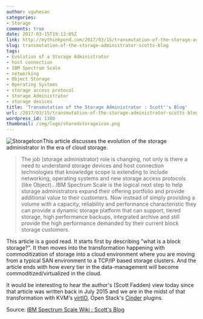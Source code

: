 ```yaml
---
author: vguhesan
categories:
- Storage
comments: true
date: 2017-03-15T19:13:05Z
link: http://mythinkpond.com/2017/03/15/transmutation-of-the-storage-administrator-scotts-blog/
slug: transmutation-of-the-storage-administrator-scotts-blog
tags:
- Evolution of a Storage Administrator
- host connection
- IBM Spectrum Scale
- networking
- Object Storage
- Operating Systems
- storage access protocol
- Storage Administrator
- storage devices
title: 'Transmutation of the Storage Administrator : Scott''s Blog'
url: /2017/03/15/transmutation-of-the-storage-administrator-scotts-blog/
wordpress_id: 1380
thumbnail: /img/logo/sharedstorageicon.png
---
```


![StorageIcon](/img/2017/03/storageicon.png)This article discusses the evolution of the storage administrator in the era of cloud storage.






<blockquote>The job (storage administrator) role is changing, not only is there a need to understand storage devices and host connection technologies that knowledge scope is extending to include networking, operating systems and new storage access protocols (like Object)...IBM Spectrum Scale is the logical next step to help storage administrators expand their offering portfolio and provide additional value to their customers. Now instead of simply providing a volume with a capacity, reliability and performance characteristic they can provide a dynamic storage platform that can support, tiered storage, high performance backups, integrated archive and still provide the high performance demanded by their current block storage customers.</blockquote>


This article is a good read. It starts first by describing "what is a block storage?". It then moves into the transformation happening with commoditization of storage into a cloud environment where you are moving from a typical SAN environment to a TCP/IP based storage clusters. And the article ends with how every tier in the data-management will become commoditized/virtualized in the cloud.

It would be interesting to hear the author's (Scott Fadden) view today since that article was written back in July 2015 and we are in the midst of that transformation with KVM's [virtIO](https://wiki.libvirt.org/page/Virtio), Open Stack's [Cinder](https://wiki.openstack.org/wiki/Cinder) plugins.

Source: [IBM Spectrum Scale Wiki : Scott's Blog](https://www.ibm.com/developerworks/community/wikis/home?lang=en#!/wiki/General%20Parallel%20File%20System%20(GPFS)/page/Scott%27s%20Blog)
